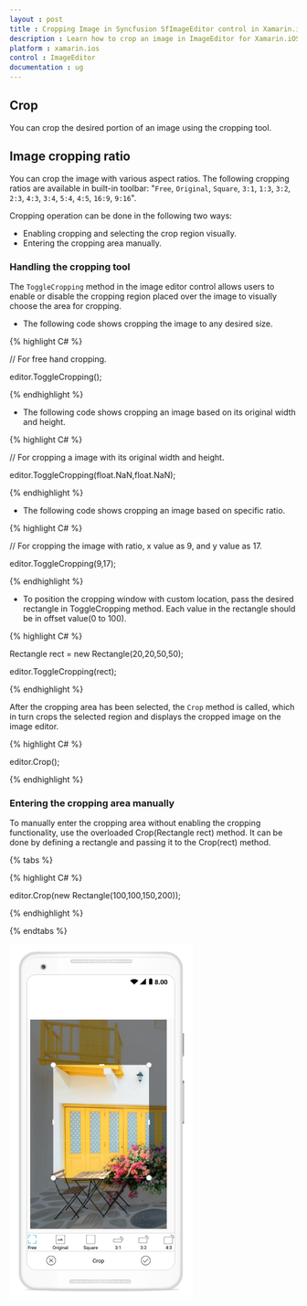 ```yaml
---
layout : post
title : Cropping Image in Syncfusion SfImageEditor control in Xamarin.iOS
description : Learn how to crop an image in ImageEditor for Xamarin.iOS
platform : xamarin.ios
control : ImageEditor
documentation : ug
---
```


## Crop

You can crop the desired portion of an image using the cropping tool.

## Image cropping ratio

You can crop the image with various aspect ratios. The following cropping ratios are available in built-in toolbar: "`Free`, `Original`, `Square`, `3:1`, `1:3`, `3:2`, `2:3`, `4:3`, `3:4`, `5:4`, `4:5`, `16:9`, `9:16`".

Cropping operation can be done in the following two ways:

* Enabling cropping and selecting the crop region visually.
* Entering the cropping area manually.

### Handling the cropping tool

The `ToggleCropping` method in the image editor control allows users to enable or disable the cropping region placed over the image to visually choose the area for cropping.

* The following code shows cropping the image to any desired size.

{% highlight C# %}

// For free hand cropping.

editor.ToggleCropping();    

{% endhighlight %}

* The following code shows cropping an image based on its original width and height.

{% highlight C# %}

// For cropping a image with its original width and height.

editor.ToggleCropping(float.NaN,float.NaN);    

{% endhighlight %}

* The following code shows cropping an image based on specific ratio.

{% highlight C# %}

// For cropping the image with ratio, x value as 9, and y value as 17.

editor.ToggleCropping(9,17);    

{% endhighlight %} 

* To position the cropping window with custom location, pass the desired rectangle in ToggleCropping method. Each value in the rectangle should be in offset value(0 to 100).

{% highlight C# %}

Rectangle rect = new Rectangle(20,20,50,50);

editor.ToggleCropping(rect);    

{% endhighlight %} 

After the cropping area has been selected, the `Crop` method is called, which in turn crops the selected region and displays the cropped image on the image editor.

{% highlight C# %}

editor.Crop();

{% endhighlight %}

### Entering the cropping area manually

To manually enter the cropping area without enabling the cropping functionality, use the overloaded Crop(Rectangle rect) method. It can be done by defining a rectangle and passing it to the Crop(rect) method.

{% tabs %}

{% highlight C# %}

editor.Crop(new Rectangle(100,100,150,200));

{% endhighlight %}

{% endtabs %}

![SfImageEditor](ImageEditor_images/cropaspectiOS.png)